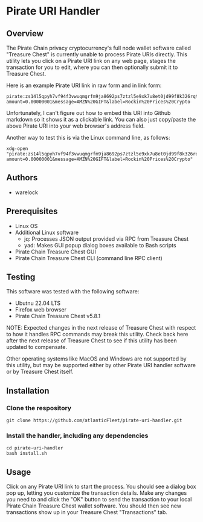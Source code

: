 # Pirate URI Handler

## Overview

The Pirate Chain privacy cryptocurrency's full node wallet software called "Treasure Chest" is currently unable to process Pirate URIs directly. This utility lets you click on a Pirate URI link on any web page, stages the transaction for you to edit, where you can then optionally submit it to Treasure Chest.

Here is an example Pirate URI link in raw form and in link form:

```
pirate:zs14l5qpyh7vf94f3vwuqmgrfm9ja8692ps7ztzl5e9xk7u8et0jd99f8k326rqt2htk42kz4y6q4p?amount=0.00000001&message=AMZN%20GIFT&label=Rockin%20Prices%20Crypto
```

Unfortunately, I can't figure out how to embed this URI into Github markdown so it shows it as a clickable link. You can also just copy/paste the above Pirate URI into your web browser's address field.

Another way to test this is via the Linux command line, as follows:

```
xdg-open "pirate:zs14l5qpyh7vf94f3vwuqmgrfm9ja8692ps7ztzl5e9xk7u8et0jd99f8k326rqt2htk42kz4y6q4p?amount=0.00000001&message=AMZN%20GIFT&label=Rockin%20Prices%20Crypto"
```

## Authors

- warelock

## Prerequisites

- Linux OS
- Additional Linux software
  - jq: Processes JSON output provided via RPC from Treasure Chest
  - yad: Makes GUI popup dialog boxes available to Bash scripts
- Pirate Chain Treasure Chest GUI
- Pirate Chain Treasure Chest CLI (command line RPC client)

## Testing

This software was tested with the following software:

- Ubutnu 22.04 LTS
- Firefox web browser
- Pirate Chain Treasure Chest v5.8.1

NOTE: Expected changes in the next release of Treasure Chest with respect to how it handles RPC commands may break this utility. Check back here after the next release of Treasure Chest to see if this utility has been updated to compensate.

Other operating systems like MacOS and Windows are not supported by this utility, but may be supported either by other Pirate URI handler software or by Treasure Chest itself.

## Installation

### Clone the respository

```
git clone https://github.com/atlanticFleet/pirate-uri-handler.git
```

### Install the handler, including any dependencies

```
cd pirate-uri-handler
bash install.sh
```

## Usage

Click on any Pirate URI link to start the process. You should see a dialog box pop up, letting you customize the transaction details. Make any changes you need to and click the "OK" button to send the transaction to your local Pirate Chain Treasure Chest wallet software. You should then see new transactions show up in your Treasure Chest "Transactions" tab.
